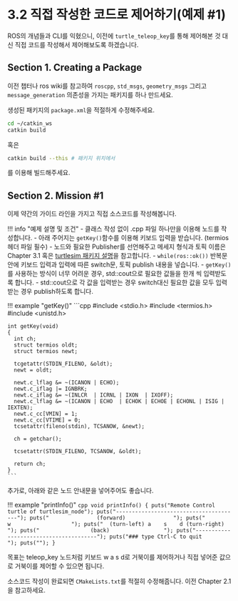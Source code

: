 # 3.2 직접 작성한 코드로 제어하기(예제 #1)

ROS의 개념들과 CLI를 익혔으니, 이전에 `turtle_teleop_key`를 통해 제어해본 것 대신 직접 코드를 작성해서 제어해보도록 하겠습니다.

## Section 1. Creating a Package

이전 챕터나 ros wiki를 참고하여 `roscpp`, `std_msgs`, `geometry_msgs` 그리고 `message_generation` 의존성을 가지는 패키지를 하나 만드세요.

생성된 패키지의 `package.xml`을 적절하게 수정해주세요.

```bash
cd ~/catkin_ws
catkin build
```
혹은
```bash
catkin build --this # 패키지 위치에서
```
를 이용해 빌드해주세요.

## Section 2. Mission #1

이제 약간의 가이드 라인을 가지고 직접 소스코드를 작성해봅니다.

!!! info "예제 설명 및 조건"
    - 클래스 작성 없이 .cpp 파일 하나만을 이용해 노드를 작성합니다.
    - 아래 주어지는 `getKey()`함수를 이용해 키보드 입력을 받습니다. (termios 헤더 파일 필수)
    - 노드와 필요한 Publisher를 선언해주고 메세지 형식과 토픽 이름은 Chapter 3.1 혹은 [turtlesim 패키지 설명](http://wiki.ros.org/turtlesim)을 참고합니다.
    - `while(ros::ok())` 반복문 안에 키보드 입력과 입력에 따른 switch문, 토픽 publish 내용을 넣습니다.
    - `getKey()`를 사용하는 방식이 너무 어려운 경우, std::cout으로 필요한 값들을 한개 씩 입력받도록 합니다.
    - std::cout으로 각 값을 입력받는 경우 switch대신 필요한 값을 모두 입력받는 경우 publish하도록 합니다.

!!! example "getKey()"
    ```cpp
    #include <stdio.h>
    #include <termios.h>
    #include <unistd.h>

    int getKey(void)
    {
      int ch;
      struct termios oldt;
      struct termios newt;

      tcgetattr(STDIN_FILENO, &oldt);
      newt = oldt;

      newt.c_lflag &= ~(ICANON | ECHO);
      newt.c_iflag |= IGNBRK;
      newt.c_iflag &= ~(INLCR  | ICRNL | IXON  | IXOFF);
      newt.c_lflag &= ~(ICANON | ECHO  | ECHOK | ECHOE | ECHONL | ISIG | IEXTEN);
      newt.c_cc[VMIN] = 1;
      newt.c_cc[VTIME] = 0;
      tcsetattr(fileno(stdin), TCSANOW, &newt);

      ch = getchar();

      tcsetattr(STDIN_FILENO, TCSANOW, &oldt);

      return ch;
    }
    ```

추가로, 아래와 같은 노드 안내문을 넣어주어도 좋습니다.

!!! example "printInfo()"
    ```cpp
    void printInfo()
    {
      puts("Remote Control turtle of turtlesim_node");
      puts("---------------------------------------");
      puts("               (forward)               ");
      puts("                   w                   ");
      puts("  (turn-left) a    s    d (turn-right) ");
      puts("                (back)                 ");
      puts("---------------------------------------");
      puts("### type Ctrl-C to quit                ");
      puts("");
    }
    ```

목표는 teleop_key 노드처럼 키보드 w a s d로 거북이를 제어하거나 직접 넣어준 값으로 거북이를 제어할 수 있으면 됩니다.

소스코드 작성이 완료되면 `CMakeLists.txt`를 적절히 수정해줍니다. 이전 Chapter 2.1을 참고하세요.
